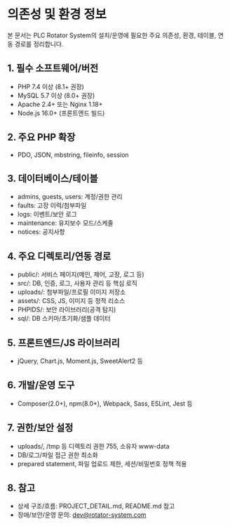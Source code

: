 # 의존성 및 환경 정보

본 문서는 PLC Rotator System의 설치/운영에 필요한 주요 의존성, 환경, 테이블, 연동 경로를 정리합니다.

## 1. 필수 소프트웨어/버전
- PHP 7.4 이상 (8.1+ 권장)
- MySQL 5.7 이상 (8.0+ 권장)
- Apache 2.4+ 또는 Nginx 1.18+
- Node.js 16.0+ (프론트엔드 빌드)

## 2. 주요 PHP 확장
- PDO, JSON, mbstring, fileinfo, session

## 3. 데이터베이스/테이블
- admins, guests, users: 계정/권한 관리
- faults: 고장 이력/첨부파일
- logs: 이벤트/보안 로그
- maintenance: 유지보수 모드/스케줄
- notices: 공지사항

## 4. 주요 디렉토리/연동 경로
- public/: 서비스 페이지(메인, 제어, 고장, 로그 등)
- src/: DB, 인증, 로그, 사용자 관리 등 핵심 로직
- uploads/: 첨부파일/프로필 이미지 저장소
- assets/: CSS, JS, 이미지 등 정적 리소스
- PHPIDS/: 보안 라이브러리(공격 탐지)
- sql/: DB 스키마/초기화/샘플 데이터

## 5. 프론트엔드/JS 라이브러리
- jQuery, Chart.js, Moment.js, SweetAlert2 등

## 6. 개발/운영 도구
- Composer(2.0+), npm(8.0+), Webpack, Sass, ESLint, Jest 등

## 7. 권한/보안 설정
- uploads/, /tmp 등 디렉토리 권한 755, 소유자 www-data
- DB/로그/파일 접근 권한 최소화
- prepared statement, 파일 업로드 제한, 세션/비밀번호 정책 적용

## 8. 참고
- 상세 구조/흐름: PROJECT_DETAIL.md, README.md 참고
- 장애/보안/운영 문의: dev@rotator-system.com 